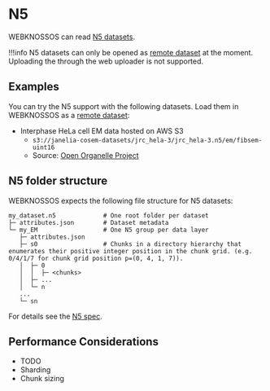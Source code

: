 # N5

WEBKNOSSOS can read [N5 datasets](https://github.com/saalfeldlab/n5).

!!!info
    N5 datasets can only be opened as [remote dataset](./datasets.md#streaming-from-remote-servers-and-the-cloud) at the moment. Uploading the through the web uploader is not supported. 



## Examples

You can try the N5 support with the following datasets. Load them in WEBKNOSSOS as a [remote dataset](./datasets.md#streaming-from-remote-servers-and-the-cloud): 

- Interphase HeLa cell EM data hosted on AWS S3
    - `s3://janelia-cosem-datasets/jrc_hela-3/jrc_hela-3.n5/em/fibsem-uint16` 
    - Source: [Open Organelle Project](https://openorganelle.janelia.org/datasets/jrc_hela-3)

## N5 folder structure

WEBKNOSSOS expects the following file structure for N5 datasets:

```
my_dataset.n5             # One root folder per dataset
├─ attributes.json        # Dataset metadata
└─ my_EM                  # One N5 group per data layer
   ├─ attributes.json                
   ├─ s0                  # Chunks in a directory hierarchy that enumerates their positive integer position in the chunk grid. (e.g. 0/4/1/7 for chunk grid position p=(0, 4, 1, 7)).
   │  ├─ 0
   │  │  ├─ <chunks>
   │  ├─ ...
   │  └─ n
   ...                
   └─ sn                
```

For details see the [N5 spec](https://github.com/saalfeldlab/n5).

## Performance Considerations
- TODO
- Sharding
- Chunk sizing